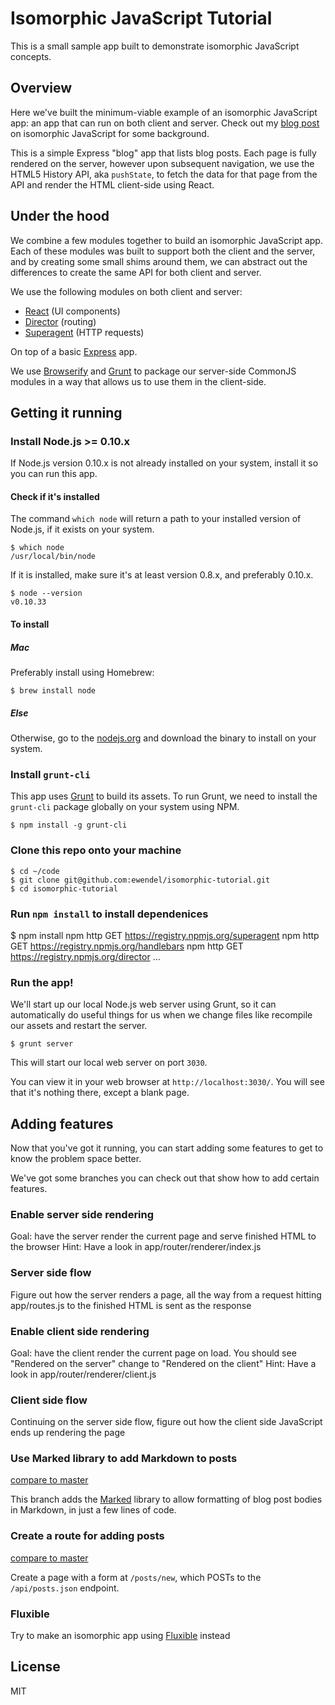 Isomorphic JavaScript Tutorial
===================

This is a small sample app built to demonstrate isomorphic JavaScript concepts.


## Overview

Here we've built the minimum-viable example of an isomorphic JavaScript app: an
app that can run on both client and server. Check out my
[blog post](http://nerds.airbnb.com/isomorphic-javascript-future-web-apps/)
on isomorphic JavaScript for some background.

This is a simple Express "blog" app that lists blog posts. Each page is fully
rendered on the server, however upon subsequent navigation, we use the HTML5
History API, aka `pushState`, to fetch the data for that page from the API and
render the HTML client-side using React.

## Under the hood

We combine a few modules together to build an isomorphic JavaScript app. Each
of these modules was built to support both the client and the server, and by
creating some small shims around them, we can abstract out the differences to
create the same API for both client and server.

We use the following modules on both client and server:

* [React](https://github.com/facebook/react) (UI components)
* [Director](https://github.com/flatiron/director) (routing)
* [Superagent](https://github.com/visionmedia/superagent) (HTTP requests)

On top of a basic [Express](https://github.com/visionmedia/express) app.

We use [Browserify](http://browserify.org/) and [Grunt](http://gruntjs.com/) to
package our server-side CommonJS modules in a way that allows us to use them in
the client-side.

## Getting it running

### Install Node.js >= 0.10.x

If Node.js version 0.10.x is not already installed on your system, install it so you can run this app.

#### Check if it's installed

The command `which node` will return a path to your installed version of Node.js, if it exists on your system.

    $ which node
    /usr/local/bin/node

If it is installed, make sure it's at least version 0.8.x, and preferably 0.10.x.

    $ node --version
    v0.10.33

#### To install

##### Mac

Preferably install using Homebrew:

    $ brew install node

##### Else

Otherwise, go to the [nodejs.org](http://nodejs.org/) and download the binary to install on your system.

### Install `grunt-cli`

This app uses [Grunt](http://gruntjs.com/) to build its assets. To run Grunt, we need to install the `grunt-cli` package globally on your system using NPM.

    $ npm install -g grunt-cli

### Clone this repo onto your machine

    $ cd ~/code
    $ git clone git@github.com:ewendel/isomorphic-tutorial.git
    $ cd isomorphic-tutorial

### Run `npm install` to install dependenices

  $ npm install
  npm http GET https://registry.npmjs.org/superagent
  npm http GET https://registry.npmjs.org/handlebars
  npm http GET https://registry.npmjs.org/director
    ...

### Run the app!

We'll start up our local Node.js web server using Grunt, so it can automatically do useful things for us when we change files like recompile our assets and restart the server.

    $ grunt server

This will start our local web server on port `3030`.

You can view it in your web browser at `http://localhost:3030/`. You will see that it's nothing there, except a blank page.

## Adding features

Now that you've got it running, you can start adding some features to get to know the problem space better.

We've got some branches you can check out that show how to add certain features.

### Enable server side rendering

Goal: have the server render the current page and serve finished HTML to the browser
Hint: Have a look in app/router/renderer/index.js

### Server side flow

Figure out how the server renders a page, all the way from a request hitting app/routes.js to the finished HTML is sent as the response

### Enable client side rendering

Goal: have the client render the current page on load. You should see "Rendered on the server" change to "Rendered on the client"
Hint: Have a look in app/router/renderer/client.js

### Client side flow

Continuing on the server side flow, figure out how the client side JavaScript ends up rendering the page

### Use Marked library to add Markdown to posts

[compare to master](https://github.com/ewendel/isomorphic-tutorial/compare/markdown)

This branch adds the [Marked](https://github.com/chjj/marked) library to allow
formatting of blog post bodies in Markdown, in just a few lines of code.

### Create a route for adding posts

[compare to master](https://github.com/ewendel/isomorphic-tutorial/compare/posts-new)

Create a page with a form at `/posts/new`, which POSTs to the `/api/posts.json` endpoint.

### Fluxible

Try to make an isomorphic app using [Fluxible](http://fluxible.io/) instead

## License

MIT
